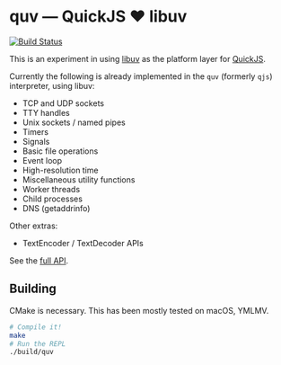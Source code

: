 
# quv — QuickJS ❤️ libuv

[![Build Status](https://travis-ci.org/saghul/quv.svg?branch=master)](https://travis-ci.org/saghul/quv)

This is an experiment in using [libuv] as the platform layer for [QuickJS].

Currently the following is already implemented in the `quv` (formerly `qjs`) interpreter, using libuv:

- TCP and UDP sockets
- TTY handles
- Unix sockets / named pipes
- Timers
- Signals
- Basic file operations
- Event loop
- High-resolution time
- Miscellaneous utility functions
- Worker threads
- Child processes
- DNS (getaddrinfo)

Other extras:

- TextEncoder / TextDecoder APIs

See the [full API].

## Building

CMake is necessary. This has been mostly tested on macOS, YMLMV.

```bash
# Compile it!
make
# Run the REPL
./build/quv
```

[QuickJS]: https://bellard.org/quickjs/
[libuv]: https://libuv.org/
[full API]: API.md

